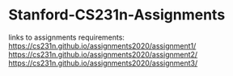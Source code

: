 # Stanford-CS231n-Assignments
links to assignments requirements:
https://cs231n.github.io/assignments2020/assignment1/
https://cs231n.github.io/assignments2020/assignment2/
https://cs231n.github.io/assignments2020/assignment3/
